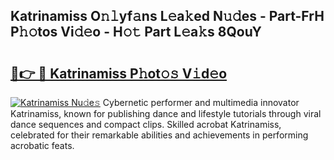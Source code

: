 ## Katrinamiss O𝚗𝚕yf𝚊ns L𝚎a𝚔ed N𝚞𝚍es - Part-FrH P𝚑𝚘tos Vi𝚍𝚎o - H𝚘𝚝 Part L𝚎a𝚔s 8QouY

# <h2><a href="http://kf5nxeq.oniu.top/?m=Katrinamiss">🔗👉 🔴 Katrinamiss P𝚑ot𝚘𝚜 V𝚒d𝚎o</a></h2>

[![Katrinamiss Nu𝚍e𝚜](https://i.imgur.com/0qMVB7G.gif)](http://kf5nxeq.oniu.top/?m=Katrinamiss)
Cybernetic performer and multimedia innovator Katrinamiss, known for publishing dance and lifestyle tutorials through viral dance sequences and compact clips. Skilled acrobat Katrinamiss, celebrated for their remarkable abilities and achievements in performing acrobatic feats.  
